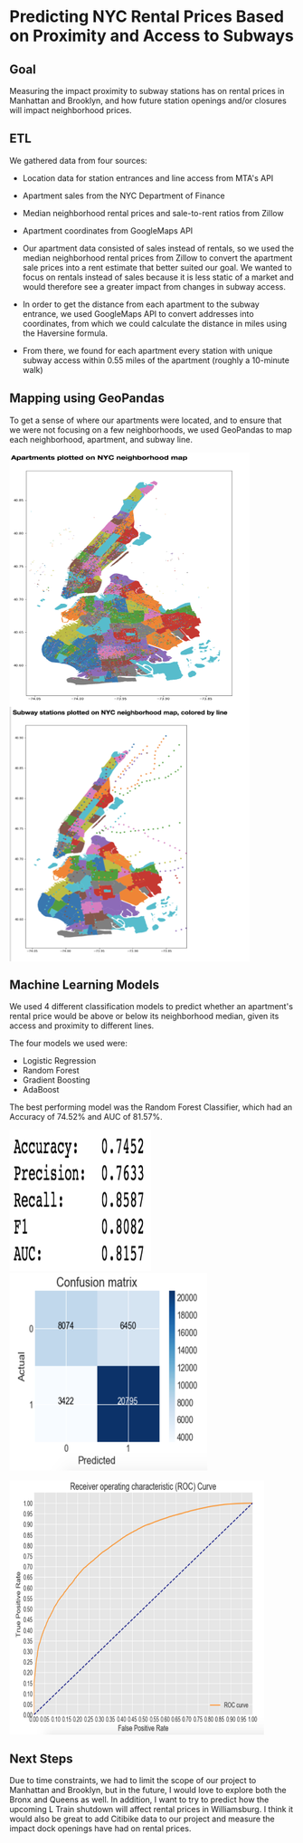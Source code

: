 # Predicting NYC Rental Prices Based on Proximity and Access to Subways

## Goal
Measuring the impact proximity to subway stations has on rental prices in Manhattan and Brooklyn, and how future station openings and/or closures will impact neighborhood prices.

## ETL
We gathered data from four sources:
  - Location data for station entrances and line access from MTA's API
  - Apartment sales from the NYC Department of Finance
  - Median neighborhood rental prices and sale-to-rent ratios from Zillow
  - Apartment coordinates from GoogleMaps API

- Our apartment data consisted of sales instead of rentals, so we used the median neighborhood rental prices from Zillow to convert the apartment sale prices into a rent estimate that better suited our goal. We wanted to focus on rentals instead of sales because it is less static of a market and would therefore see a greater impact from changes in subway access.

- In order to get the distance from each apartment to the subway entrance, we used GoogleMaps API to convert addresses into coordinates, from which we could calculate the distance in miles using the Haversine formula.
- From there, we found for each apartment every station with unique subway access within 0.55 miles of the apartment (roughly a 10-minute walk)

## Mapping using GeoPandas
To get a sense of where our apartments were located, and to ensure that we were not focusing on a few neighborhoods, we used GeoPandas to map each neighborhood, apartment, and subway line. 

<img src="https://github.com/slieb74/nyc-subways-impact-rental-prices/blob/master/images/Aparmtent%20sales%20.png" height="450" width="425" align="center"/> <img src="https://github.com/slieb74/nyc-subways-impact-rental-prices/blob/master/images/Subway%20%20map.png" height="450" width="425" align="center">

## Machine Learning Models
We used 4 different classification models to predict whether an apartment's rental price would be above or below its neighborhood median, given its access and proximity to different lines. 

The four models we used were:
  - Logistic Regression
  - Random Forest
  - Gradient Boosting
  - AdaBoost
  
The best performing model was the Random Forest Classifier, which had an Accuracy of 74.52% and AUC of 81.57%.

<img src="https://github.com/slieb74/nyc-subways-impact-rental-prices/blob/master/images/Screen%20Shot%202018-10-09%20at%201.59.45%20PM.png" height="250" width="250"/> <img src="https://github.com/slieb74/nyc-subways-impact-rental-prices/blob/master/images/Screen%20Shot%202018-10-09%20at%201.59.37%20PM.png" height="350" width="350"/> 

<img src="https://github.com/slieb74/nyc-subways-impact-rental-prices/blob/master/images/Screen%20Shot%202018-10-09%20at%202.01.24%20PM.png" height="450" width="450" align="center">

## Next Steps
Due to time constraints, we had to limit the scope of our project to Manhattan and Brooklyn, but in the future, I would love to explore both the Bronx and Queens as well. In addition, I want to try to predict how the upcoming L Train shutdown will affect rental prices in Williamsburg. I think it would also be great to add Citibike data to our project and measure the impact dock openings have had on rental prices. 
